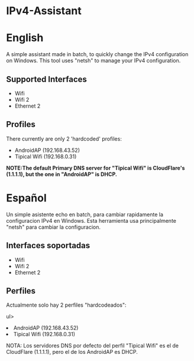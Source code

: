 # IPv4-Assistant




# English

A simple assistant made in batch, to quickly change the IPv4 configuration on Windows.
This tool uses "netsh" to manage your IPv4 configuration.

<h2>Supported Interfaces</h2>

<ul>
  <li>Wifi</li>
  <li>Wifi 2</li>
  <li>Ethernet 2</li>
</ul>



<h2>Profiles</h2>

There currently are only 2 'hardcoded' profiles:

<ul>
  <li>AndroidAP (192.168.43.52)</li>
  <li>Tipical Wifi (192.168.0.31)</li>
</ul>


<b>NOTE:The default Primary DNS server for "Tipical Wifi" is CloudFlare's (1.1.1.1), but the one in "AndroidAP" is DHCP.</b>





# Español

Un simple asistente echo en batch, para cambiar rapidamente la configuracion IPv4 en Windows.
Esta herramienta usa principalmente "netsh" para cambiar la configuracion.

<h2>Interfaces soportadas</h2>

<ul>
  <li>Wifi</li>
  <li>Wifi 2</li>
  <li>Ethernet 2</li>
</ul>



<h2>Perfiles</h2>

Actualmente solo hay 2 perfiles "hardcodeados":

ul>
  <li>AndroidAP (192.168.43.52)</li>
  <li>Tipical Wifi (192.168.0.31)</li>
</ul>

  NOTA: Los servidores DNS por defecto del perfil "Tipical Wifi" es el de CloudFlare (1.1.1.1), pero el de los AndroidAP es DHCP.
